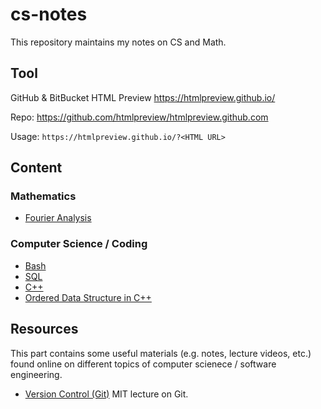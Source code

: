 # cs-notes
This repository maintains my notes on CS and Math.

## Tool 
GitHub & BitBucket HTML Preview
https://htmlpreview.github.io/

Repo: https://github.com/htmlpreview/htmlpreview.github.com

Usage: `https://htmlpreview.github.io/?<HTML URL>`


## Content

### Mathematics
- [Fourier Analysis](https://htmlpreview.github.io/?https://github.com/derekl-beep/cs-notes/blob/master/Fourier%20Analysis.html)

### Computer Science / Coding
- [Bash](https://htmlpreview.github.io/?https://github.com/derekl-beep/cs-notes/blob/master/Bash%20Commands.html)
- [SQL](https://htmlpreview.github.io/?https://github.com/derekl-beep/cs-notes/blob/master/SQL%20Training.html)
- [C++](https://htmlpreview.github.io/?https://github.com/derekl-beep/cs-notes/blob/master/Course%20I%20-%20Object-Oriented%20Data%20Structures%20in%20C%2B%2B.html)
- [Ordered Data Structure in C++](https://htmlpreview.github.io/?https://github.com/derekl-beep/cs-notes/blob/master/Course%20II%20-%20Ordered%20Data%20Structures.html)

## Resources

This part contains some useful materials (e.g. notes, lecture videos, etc.) found online on different topics of computer scienece / software engineering. 

- [Version Control (Git)](https://missing.csail.mit.edu/2020/version-control/)
MIT lecture on Git.
